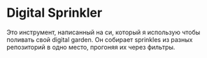 # Digital Sprinkler

Это инструмент, написанный на си, который я использую чтобы поливать свой digital garden.
Он собирает sprinkles из разных репозиторий в одно место, прогоняя их через фильтры.
